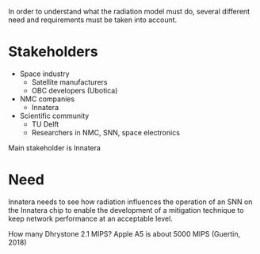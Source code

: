 In order to understand what the radiation model must do, several different need and requirements must be taken into account.

# Stakeholders
- Space industry
	- Satellite manufacturers
	- OBC developers (Ubotica)
- NMC companies
	- Innatera
- Scientific community
	- TU Delft
	- Researchers in NMC, SNN, space electronics 

Main stakeholder is Innatera

# Need
Innatera needs to see how radiation influences the operation of an SNN on the Innatera chip to enable the development of a mitigation technique to keep network performance at an acceptable level.


How many Dhrystone 2.1 MIPS? Apple A5 is about 5000 MIPS (Guertin, 2018)



